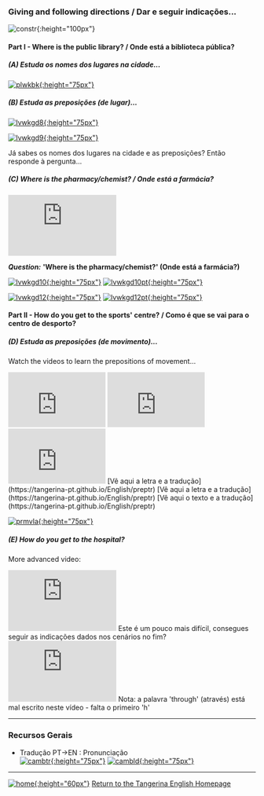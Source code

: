 ### Giving and following directions / Dar e seguir indicações...

![constr](https://1blockatatime.github.io/English/images2/constr.jpg){:height="100px"}  

#### Part I - Where is the public library? / Onde está a biblioteca pública?

##### (A) Estuda os nomes dos lugares na cidade...

[![plwkbk](https://1blockatatime.github.io/English/images2/plwkbk.PNG){:height="75px"}](http://chagall-col.spip.ac-rouen.fr/IMG/didapages/shops2/index.html)

<!--[![pltag](https://1blockatatime.github.io/English/images2/pltag.png){:height="60px"}](https://tangerina-pt.github.io/English/Places_D)-->   

##### (B) Estuda as preposições (de lugar)...


[![lvwkgd8](https://1blockatatime.github.io/English/images2/lvwkgd8.PNG){:height="75px"}](https://www.liveworksheets.com/worksheets/en/English_as_a_Second_Language_(ESL)/Prepositions_of_place/Shops-prepositions_of_place_bd298095um) <!--[![lvwkgd8pt](https://1blockatatime.github.io/English/images2/lvwkgd8_pt.png){:height="75px"}](https://www.liveworksheets.com/worksheets/en/English_as_a_Second_Language_(ESL)/Prepositions_of_place/Shops-prepositions_of_place_bd298095um)-->  

[![lvwkgd9](https://1blockatatime.github.io/English/images2/lvwkgd9.PNG){:height="75px"}](https://www.liveworksheets.com/worksheets/en/English_as_a_Second_Language_(ESL)/Prepositions_of_place/Places_in_town_iq101581gc) <!--[![lvwkgd8pt](https://1blockatatime.github.io/English/images2/lvwkgd8_pt.png){:height="75px"}](https://www.liveworksheets.com/worksheets/en/English_as_a_Second_Language_(ESL)/Prepositions_of_place/Places_in_town_iq101581gc)-->  


Já sabes os nomes dos lugares na cidade e as preposições? Então responde à pergunta...

##### (C) Where is the pharmacy/chemist? / Onde está a farmácia?

<iframe width="220" height="124" src="https://www.youtube.com/embed/Hk0A-L9aB94" frameborder="0" allow="accelerometer; autoplay; encrypted-media; gyroscope; picture-in-picture" allowfullscreen></iframe>

***Question:*** **'Where is the pharmacy/chemist?' (Onde está a farmácia?)**  

[![lvwkgd10](https://1blockatatime.github.io/English/images2/lvwkgd10.PNG){:height="75px"}](https://www.liveworksheets.com/worksheets/en/English_as_a_Second_Language_(ESL)/Prepositions_of_place/Places_in_town_-_reading_comprehension_tz14279fj) [![lvwkgd10pt](https://1blockatatime.github.io/English/images2/lvwkgd10_pt.png){:height="75px"}](https://www.liveworksheets.com/worksheets/en/English_as_a_Second_Language_(ESL)/Prepositions_of_place/Places_in_town_-_reading_comprehension_tz14279fj)  

[![lvwkgd12](https://1blockatatime.github.io/English/images2/lvwkgd12.PNG){:height="75px"}](https://www.liveworksheets.com/worksheets/en/English_as_a_Second_Language_(ESL)/Prepositions_of_place/Reading_worksheets_xi14374yr) [![lvwkgd12pt](https://1blockatatime.github.io/English/images2/lvwkgd12_pt.png){:height="75px"}](https://www.liveworksheets.com/worksheets/en/English_as_a_Second_Language_(ESL)/Prepositions_of_place/Reading_worksheets_xi14374yr)  

#### Part II - How do you get to the sports' centre? / Como é que se vai para o centro de desporto?



##### (D) Estuda as preposições (de movimento)...

Watch the videos to learn the prepositions of movement...  
<iframe width="198" height="112" src="https://www.youtube.com/embed/AWrx-ScpWnc" frameborder="0" allow="accelerometer; autoplay; encrypted-media; gyroscope; picture-in-picture" allowfullscreen></iframe> <iframe width="198" height="112" src="https://www.youtube.com/embed/PAC0qY2lnAM" frameborder="0" allow="accelerometer; autoplay; encrypted-media; gyroscope; picture-in-picture" allowfullscreen></iframe> <iframe width="198" height="112" src="https://www.youtube.com/embed/ZYl5WQCvLoU" frameborder="0" allow="accelerometer; autoplay; encrypted-media; gyroscope; picture-in-picture" allowfullscreen></iframe>  
[Vê aqui a letra e a tradução](https://tangerina-pt.github.io/English/preptr) [Vê aqui a letra e a tradução](https://tangerina-pt.github.io/English/preptr) [Vê aqui o texto e a tradução](https://tangerina-pt.github.io/English/preptr)    

[![prmvla](https://1blockatatime.github.io/English/images2/prmvla.PNG){:height="75px"}](https://learningapps.org/506484)  


##### (E) How do you get to the hospital?

More advanced video:  
<iframe width="220" height="124" src="https://www.youtube.com/embed/-_YoeEY8FPM" frameborder="0" allow="accelerometer; autoplay; encrypted-media; gyroscope; picture-in-picture" allowfullscreen></iframe>
Este é um pouco mais difícil, consegues seguir as indicações dados nos cenários no fim?  

<iframe width="220" height="124" src="https://www.youtube.com/embed/NvMbJjpF-94" frameborder="0" allow="accelerometer; autoplay; encrypted-media; gyroscope; picture-in-picture" allowfullscreen></iframe>  
Nota: a palavra 'through' (através) está mal escrito neste vídeo - falta o primeiro 'h'   

***

### Recursos Gerais  
* Tradução PT->EN  :  Pronunciação  
[![cambtr](https://1blockatatime.github.io/English/images/cambtr.PNG){:height="75px"}](https://dictionary.cambridge.org/translate/) [![cambld](https://1blockatatime.github.io/English/images/cambld.PNG){:height="75px"}](https://dictionary.cambridge.org/dictionary/learner-english/)  

***

[![home](https://1blockatatime.github.io/English/images/home.png){:height="60px"}](https://tangerina-pt.github.io/English) [Return to the Tangerina English Homepage](https://tangerina-pt.github.io/English)
